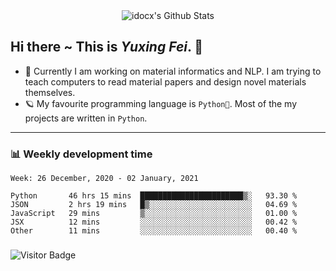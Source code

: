 <div align="center">
    <img align="center" src="https://github-readme-stats.vercel.app/api?username=idocx&show_icons=true&hide_border=true" alt="idocx's Github Stats"></img>
</div>

## Hi there ~ This is *Yuxing Fei*. ‍👋

- 🚀 Currently I am working on material informatics and NLP. I am trying to teach computers to read material papers and design novel materials themselves.
- 🪐 My favourite programming language is `Python🐍`. Most of the my projects are written in `Python`.

---

### 📊 Weekly development time
<!--START_SECTION:waka-->
```text
Week: 26 December, 2020 - 02 January, 2021

Python       46 hrs 15 mins  ███████████████████████▒░   93.30 % 
JSON         2 hrs 19 mins   █▒░░░░░░░░░░░░░░░░░░░░░░░   04.69 % 
JavaScript   29 mins         ▒░░░░░░░░░░░░░░░░░░░░░░░░   01.00 % 
JSX          12 mins         ░░░░░░░░░░░░░░░░░░░░░░░░░   00.42 % 
Other        11 mins         ░░░░░░░░░░░░░░░░░░░░░░░░░   00.40 % 
```
<!--END_SECTION:waka-->

### 

![Visitor Badge](https://visitor-badge.laobi.icu/badge?page_id=idocx.idocx)